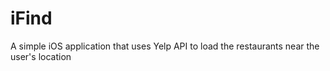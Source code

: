 # iFind
A simple iOS application that uses Yelp API to load the restaurants near the user's location
